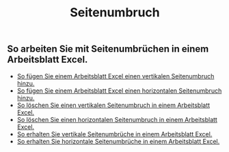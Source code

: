 ﻿---
title: Seitenumbruch
second_title: Aspose.Cells Cloud Documen
type: docs
url: /de/working-with-pagebreaks/
aliases: [/working-with-pagebreaks/]
keywords: Get, add, delete, and update page break in an Excel worksheet
description: Aspose.Cells Cloud REST API unterstützt das Abrufen, Hinzufügen, Löschen und Aktualisieren von Seitenumbrüchen in einem Excel-Arbeitsblatt. SDK unterstützt verschiedene Entwicklungssprachen. Dazu gehören Android, C#, Go, Java, NodeJS, Perl, PHP, Python, Ruby und Swift
weight: 100
---
## So arbeiten Sie mit Seitenumbrüchen in einem Arbeitsblatt Excel.

- [So fügen Sie einem Arbeitsblatt Excel einen vertikalen Seitenumbruch hinzu.](/cells/de/page-breaks/add-vertical-page-break/)
- [So fügen Sie einem Arbeitsblatt Excel einen horizontalen Seitenumbruch hinzu.](/cells/de/page-breaks/add-horizontal-page-break/)
- [So löschen Sie einen vertikalen Seitenumbruch in einem Arbeitsblatt Excel.](/cells/de/page-breaks/delete-vertical-page-break/)
- [So löschen Sie einen horizontalen Seitenumbruch in einem Arbeitsblatt Excel.](/cells/de/page-breaks/delete-vertical-page-break/)
- [So erhalten Sie vertikale Seitenumbrüche in einem Arbeitsblatt Excel.](/cells/de/page-breaks/get-vertical-page-breaks/)
- [So erhalten Sie horizontale Seitenumbrüche in einem Arbeitsblatt Excel.](/cells/de/page-breaks/get-vertical-page-breaks/)
